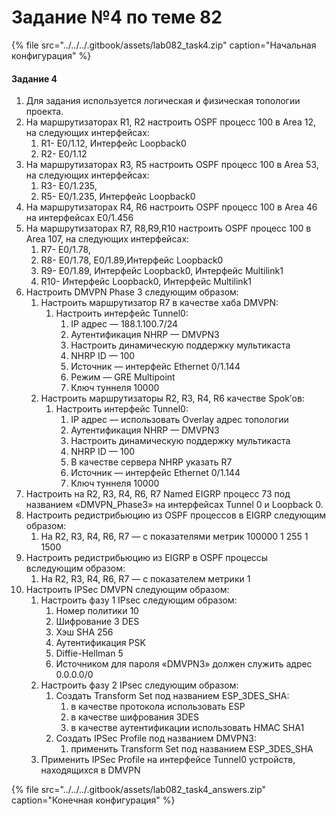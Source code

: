 # Задание №4 по теме 82

{% file src="../../../.gitbook/assets/lab082\_task4.zip" caption="Начальная конфигурация" %}

#### Задание 4

1. Для задания используется логическая и физическая топологии проекта.
2. На маршрутизаторах R1, R2 настроить OSPF процесс 100 в Аrea 12, на следующих интерфейсах:
   1. R1- E0/1.12, Интерфейс Loopback0
   2. R2- E0/1.12
3. На маршрутизаторах R3, R5 настроить OSPF процесс 100 в Аrea 53, на следующих интерфейсах:
   1. R3- E0/1.235,
   2. R5- E0/1.235, Интерфейс Loopback0
4. На маршрутизаторах R4, R6 настроить OSPF процесс 100 в Аrea 46 на интерфейсах E0/1.456
5. На маршрутизаторах R7, R8,R9,R10 настроить OSPF процесс 100 в Аrea 107, на следующих интерфейсах:
   1. R7- E0/1.78,
   2. R8- E0/1.78, E0/1.89,Интерфейс Loopback0
   3. R9- E0/1.89, Интерфейс Loopback0, Интерфейс Multilink1
   4. R10- Интерфейс Loopback0, Интерфейс Multilink1
6. Настроить DMVPN Phase 3 следующим образом:
   1. Настроить маршрутизатор R7 в качестве хаба DMVPN:
      1. Настроить интерфейс Tunnel0:
         1. IP адрес — 188.1.100.7/24
         2. Аутентификация NHRP — DMVPN3
         3. Настроить динамическую поддержку мультикаста
         4. NHRP ID — 100
         5. Источник — интерфейс Ethernet 0/1.144
         6. Режим — GRE Multipoint
         7. Ключ туннеля 10000
   2. Настроить маршрутизаторы R2, R3, R4, R6 качеcтве Spok’ов:
      1. Настроить интерфейс Tunnel0:
         1. IP адрес — использовать Overlay адрес топологии
         2. Аутентификация NHRP — DMVPN3
         3. Настроить динамическую поддержку мультикаста
         4. NHRP ID — 100
         5. В качестве сервера NHRP указать R7
         6. Источник — интерфейс Ethernet 0/1.144
         7. Ключ туннеля 10000
7. Настроить на R2, R3, R4, R6, R7 Named EIGRP процесс 73 под названием «DMVPN\_Phase3» на интерфейсах Tunnel 0 и Loopback 0.
8. Настроить редистрибьюцию из OSPF процессов в EIGRP следующим образом:
   1. На R2, R3, R4, R6, R7 — с показателями метрик 100000 1 255 1 1500
9. Настроить редистрибьюцию из EIGRP в OSPF процессы вследующим образом:
   1. На R2, R3, R4, R6, R7 — с показателем метрики 1
10. Настроить IPSec DMVPN следующим образом:
    1. Настроить фазу 1 IPsec следующим образом:
       1. Номер политики 10
       2. Шифрование 3 DES
       3. Хэш SHA 256
       4. Аутентификация PSK
       5. Diffie-Hellman 5
       6. Источником для пароля «DMVPN3» должен служить адрес 0.0.0.0/0
    2. Настроить фазу 2 IPsec следующим образом:
       1. Создать Transform Set под названием ESP\_3DES\_SHA:
          1. в качестве протокола использовать ESP
          2. в качестве шифрования 3DES
          3. в качестве аутентификации использовать HMAC SHA1
       2. Создать IPSec Profile под названием DMVPN3:
          1. применить Transform Set под названием ESP\_3DES\_SHA
    3. Применить IPSec Profile на интерфейсе Tunnel0 устройств, находящихся в DMVPN

{% file src="../../../.gitbook/assets/lab082\_task4\_answers.zip" caption="Конечная конфигурация" %}

